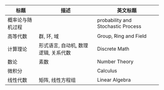 | 标题             | 描述                                               | 英文标题                           | 
| ---------------- | -------------------------------------------------- | ---------------------------------- | 
| 概率论与随机过程 |                                                    | probability and Stochastic Process |   
| 高等代数         | 群, 环, 域                                         | Group, Ring and Field              |   
| 计算理论         | 形式语言, 自动机, 数理逻辑, 关系代数                         | Discrete Math                      |    
| 数论             | 素数                                               | Number Theory                      |    
| 微积分           |                                                    | Calculus                           |   
| 线性代数         | 矩阵, 线性方程组                                    | Linear Algebra                     |   